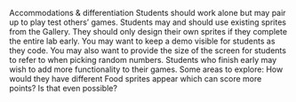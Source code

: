 Accommodations & differentiation
Students should work alone but may pair up to play test others’ games.
Students may and should use existing sprites from the Gallery. They should only design their own sprites if they complete the entire lab early.
You may want to keep a demo visible for students as they code. You may also want to provide the size of the screen for students to refer to when picking random numbers.
Students who finish early may wish to add more functionality to their games. Some areas to explore:
How would they have different Food sprites appear which can score more points?
Is that even possible?
